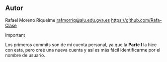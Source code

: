 ## Autor
Rafael Moreno Riquelme 
rafmorriq@alu.edu.gva.es 
https://github.com/Rafa-Clase

> [!IMPORTANT]
> Los primeros commits son de mi cuenta personal, ya que la **Parte I** la hice con esta, pero creé una nueva cuenta y así es más fácil identificarme por el nombre de usuario.
